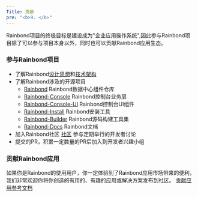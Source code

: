 ```yaml
---
Title: 贡献
pre: "<b>9. </b>"
---
```


Rainbond项目的终极目标是建设成为"企业应用操作系统",因此参与Rainbond项目除了可以参与项目本身以外，同时也可以贡献Rainbond应用生态。

### 参与Rainbond项目

* 了解Rainbond[设计思想](/architecture/design-concept/)和[技术架构](/architecture/architecture/)
* 了解Rainbond涉及的开源项目
   * [Rainbond](https://github.com/goodrain/rainbond) Rainbond数据中心组件仓库
   * [Rainbond-Console](https://github.com/goodrain/rainbond-console) Rainbond控制台业务层
   * [Rainbond-Console-UI](https://github.com/goodrain/rainbond-ui) Rainbond控制台UI组件
   * [Rainbond-Install](https://github.com/goodrain/rainbond-ansible) Rainbond安装工具
   * [Rainbond-Builder](https://github.com/goodrain/builder) Rainbond源码构建工具集
   * [Rainbond-Docs](https://github.com/goodrain/rainbond-docs) Rainbond文档
* 加入Rainbond社区 [社区](https://t.goodrain.com) 参与定期举行的开发者讨论
* 提交的PR，积累一定数量的PR后加入到开发者兴趣小组

### 贡献Rainbond应用

如果你是Rainbond的使用用户，你一定体验到了Rainbond应用市场带来的便利，我们非常欢迎你将你创造的有用的、有趣的应用或解决方案发布到社区。
[贡献应用参考文档](http://t.goodrain.com/t/rainbond/486)